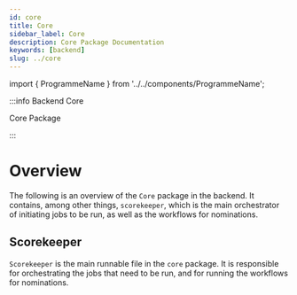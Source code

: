 ```yaml
---
id: core
title: Core
sidebar_label: Core
description: Core Package Documentation
keywords: [backend]
slug: ../core
---
```


import { ProgrammeName } from '../../components/ProgrammeName';


:::info <ProgrammeName/> Backend Core

Core Package

:::

# Overview

The following is an overview of the `Core` package in the backend. It contains, among other things, `scorekeeper`, which is the main orchestrator of initiating jobs to be run, as well as the workflows for nominations.

## Scorekeeper

`Scorekeeper` is the main runnable file in the `core` package. It is responsible for orchestrating the jobs that need to be run, and for running the workflows for nominations.




